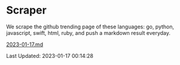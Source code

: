 # Scraper

We scrape the github trending page of these languages: go, python, javascript, swift, html, ruby, and push a markdown result everyday.

[2023-01-17.md](https://github.com/henson/Scraper/blob/master/2023-01-17.md)

Last Updated: 2023-01-17 00:14:28